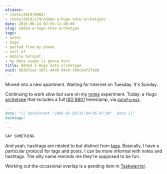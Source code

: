 ```yaml
---
aliases:
- /note/2019/0003/
- /note/2019/174/added-a-hugo-note-archetype/
date: 2019-06-24 02:55:11-08:00
slug: added-a-hugo-note-archetype
tags:
- notes
- hugo
- posted from my phone
- sort of
- mobile hotspot
- my data usage is gonna hurt
title: Added a Hugo note archetype
uuid: 603031a1-1b51-44d9-94cb-396c6af2fe8d
---
```


Moved into a new apartment. Waiting for Internet on Tuesday. It's Sunday.

Continuing to work slow but sure on my [notes][] experiment. Today: a Hugo
[archetype][] that includes a full [ISO 8601][] timestamp, via [`dateFormat`][].

[notes]: /note
[archetype]: https://gohugo.io/content-management/archetypes/
[ISO 8601]: https://en.wikipedia.org/wiki/ISO_8601
[`dateFormat`]: https://gohugo.io/functions/dateformat

```markdown
---
date: "{{ dateFormat "2006-01-02T15:04:05-07:00" .Date }}"
hashtags:
-
---

SAY SOMETHING
```

And yeah, hashtags are related to but distinct from [tags][]. Basically,
I have a particular protocol for tags and posts. I can be more informal
with notes and hashtags. The silly name reminds me they're supposed to be fun.

Working out the occasional overlap is a pending item in [Taskwarrior].

[tags]: /tags
[Taskwarrior]: /tags/taskwarrior
